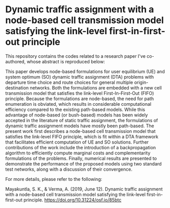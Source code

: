 # Dynamic traffic assignment with a node-based cell transmission model satisfying the link-level first-in-first-out principle

This repository contains the codes related to a research paper I've co-authored, whose abstract is reproduced below:

This paper develops node-based formulations for user equilibrium (UE) and system optimum (SO) dynamic traffic assignment (DTA) problems with departure time choice and route choices for general multiple origin-destination networks. Both the formulations are embedded with a new cell transmission model that satisfies the link-level First-In-First-Out (FIFO) principle. Because the formulations are node-based, the need for path enumeration is obviated, which results in considerable computational efficiency compared to the existing path-based models. While this advantage of node-based (or bush-based) models has been widely accepted in the literature of static traffic assignment, the formulations of dynamic traffic assignment models have mostly been path-based. The present work first describes a node-based cell transmission model that satisfies the link-level FIFO principle, which is fit within a DTA framework that facilitates efficient computation of UE and SO solutions. Further contributions of the work include the introduction of a backpropagation algorithm to efficiently compute marginal costs and complementarity formulations of the problems. Finally, numerical results are presented to demonstrate the performance of the proposed models using two standard test networks, along with a discussion of their convergence.


For more details, please refer to the following:

Mayakuntla, S. K., & Verma, A. (2019, June 12). Dynamic traffic assignment with a node-based cell transmission model satisfying the link-level first-in-first-out principle. https://doi.org/10.31224/osf.io/85btc
